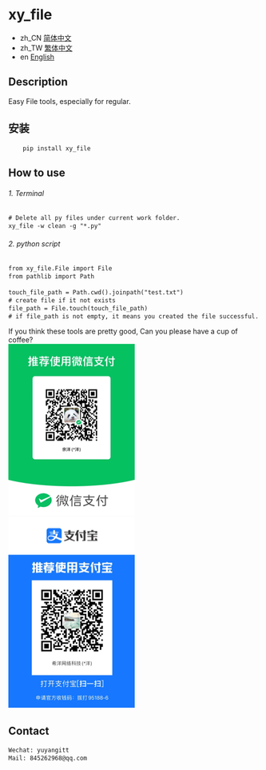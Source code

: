 # xy_file

- zh_CN [简体中文](README_zh_CN.md)
- zh_TW [繁体中文](README_zh_TW.md)
- en [English](README_en.md)


## Description
Easy File tools, especially for regular.


## 安装

```
    pip install xy_file
```

## How to use

###### 1. Terminal
```
# Delete all py files under current work folder.
xy_file -w clean -g "*.py"

```

###### 2. python script

```
from xy_file.File import File
from pathlib import Path

touch_file_path = Path.cwd().joinpath("test.txt")
# create file if it not exists
file_path = File.touch(touch_file_path)
# if file_path is not empty, it means you created the file successful.
```



If you think these tools are pretty good, Can you please have a cup of coffee?
<br/>
![WeChat](WeChat.png)
![Alipay](Alipay.png)

## Contact


```
Wechat: yuyangitt
Mail: 845262968@qq.com
```